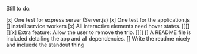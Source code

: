Still to do:

[x] One test for express server (Server.js)
[x] One test for the application.js
[] install service workers
[x] All interactive elements need hover states.
[][]
[][x] Extra feature: Allow the user to remove the trip.
[][]
[] A README file is included detailing the app and all dependencies.
[] Write the readme nicely and incluede the standout thing

